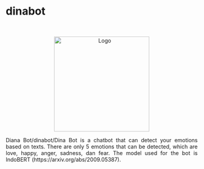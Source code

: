 # dinabot

<!-- PROJECT LOGO -->
<br />
<p align="center">
  <a href="https://github.com/faishalfaye/dinabot">
    <img src="https://user-images.githubusercontent.com/55538047/186379578-e3ebf231-be35-4143-bbcf-e86b69ee0322.png" alt="Logo" width="250" height="250">
  </a>



  <p align="center">


  </p>
</p>

<div style="text-align: justify">Diana Bot/dinabot/Dina Bot is a chatbot that can detect your emotions based on texts. There are only 5 emotions that can be detected, which are love, happy, anger, sadness, dan fear. The model used for the bot is IndoBERT (https://arxiv.org/abs/2009.05387).</div>

